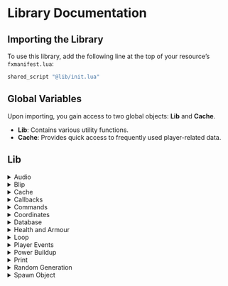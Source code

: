 # Library Documentation

## Importing the Library
To use this library, add the following line at the top of your resource’s `fxmanifest.lua`:

```lua
shared_script "@lib/init.lua"
```

## Global Variables
Upon importing, you gain access to two global objects: **Lib** and **Cache**.

- **Lib**: Contains various utility functions.
- **Cache**: Provides quick access to frequently used player-related data.

## Lib
<details>
<summary>
Audio
</summary>
The `Lib.Audio` functions handle .ogg file playback. These are **client-side only**.

- **Play**: Plays an audio file with optional configurations.

  ```lua
  Lib.Audio.Play(file: string, options?: table)
  ```
  - `file`: Name of the .ogg file to play.
  - `options` (optional): Settings for audio playback.
    - `volume?: number` - Volume level (1 to 100, default: 100).
    - `onEnd?: table` - Optional configuration to play another audio file after the current one ends.
      - `file: string` - Required if using `onEnd`.
      - `volume?: number` - Volume level for the subsequent file.

- **Pause**: Pauses playback of the specified audio file.
  ```lua
  Lib.Audio.Pause(file: string)
  ```

- **Stop**: Stops playback of the specified audio file.
  ```lua
  Lib.Audio.Stop(file: string)
  ```

- **StopAll**: Stops playback of all audio files.
  ```lua
  Lib.Audio.StopAll()
  ```
</details>

<details>
<summary>
Blip
</summary>

The `Lib.Blip` functions manage map blips and are **client-side only**.

- **AddBlip**: Creates a new blip on the map.
  ```lua
  Lib.AddBlip(data: table)
  ```
  - `data`: Configuration options for the blip.
    - `coords: vector3` - Coordinates for the blip.
    - `label?: string` - Label displayed on the map (default: "").
    - `sprite?: number` - Blip style (default: 1).
    - `scale?: number` - Size of the blip (default: 0.8).
    - `color?: number` - Color of the blip (default: 0).
    - `shortRange?: boolean` - Display only when nearby (default: true).

- **DeleteBlip**: Removes an existing blip.
  ```lua
  Lib.DeleteBlip(blip: number)
  ```
</details>
<details>
<summary>
Cache
</summary>

The `Cache` object provides frequently accessed data for the player. These values are **client-side only**.

- **Cache.ped**: `number` - The player's ped ID.
- **Cache.weapon**: `number` - The currently equipped weapon.
- **Cache.vehicle**: `number` - The current vehicle ID, if in a vehicle.
- **Cache.seat**: `number` - The seat position within the vehicle.
- **Cache.coords**: `vector3` - The player’s coordinates.
- **Cache.source**: `number` - The player's source ID.

You can add change handlers to monitor changes to any of these values:

```lua
Lib.CacheChange("weapon", function(weapon: number, oldWeapon: number)
    print(("Weapon changed from: %s to %s"):format(oldWeapon, weapon))
end)
```
</details>
<details>
<summary>
Callbacks
</summary>

`Lib` provides both client and server callbacks.

#### Client Callbacks
- **RegisterCallback**: Registers a callback for server-to-client communication.
  ```lua
  Lib.RegisterCallback(name: string, function(parameter1: any, ...): any)
  ```

- **Callback**: Triggers a callback to get data from the server.
  ```lua
  local result = Lib.Callback(name: string, ...)
  ```

#### Server Callbacks
- **RegisterCallback**: Registers a callback for client-to-server communication.
  ```lua
  Lib.RegisterCallback(name: string, function(source: number, parameter1: any, ...): any)
  ```

- **Callback**: Triggers a callback to get data from the client.
  ```lua
  local result = Lib.Callback(name: string, id: number, ...)
  ```
</details>
<details>
<summary>
Commands
</summary>

Commands can be registered on both the client and server.

```lua
Lib.Command(commandName: string, function(source: number, args: table), config?: table, adminOnly?: boolean, hideSuggestions?: boolean)
```

- `commandName`: The name of the command (e.g., `/commandName`).
- `config?`: Optional configuration with the following properties:
  - `help?: string` - Help text for the command.
  - `params?: table` - Additional parameters.
- `adminOnly?`: Set to `true` to restrict to admin users.
- `hideSuggestions?`: Set to `true` to prevent suggestions in chat.

</details>
<details>
<summary>
Coordinates
</summary>

#### GetEntityCoords
Retrieves the coordinates of an entity, either as a specified entity reference or as `vector3`/`vector4` coordinates.
```lua
Lib.GetEntityCoords(entity: vector3 | vector4 | entity): vector4
```

- `entity`: The entity whose coordinates are to be retrieved. Can be:
  - `vector3`: A vector representing 3D coordinates.
  - `vector4`: A vector representing 4D coordinates, including heading.
  - `entity`: An entity reference whose coordinates will be retrieved.

- **Returns**: A `vector4` containing the coordinates of the entity. If the entity does not exist, it returns `vector4(0, 0, 0, 0)`.

#### GetOffset
Calculates the offset coordinates from a given base position based on an offset vector.
```lua
Lib.GetOffset(coords: vector4, offset: vector3): vector4
```
- `coords`: The base coordinates from which to calculate the offset, specified as a `vector4`.
- `offset`: The offset to apply, specified as a `vector3`. This represents how far to move from the original position in the X and Y axes.

- **Returns**: A `vector4` containing the new coordinates after applying the offset.
### Database Functions (Server Only)

</details>
<details>
<summary>
Database
</summary>

The `Lib.Database` module provides helper functions for interacting with the database.

#### Insert
Inserts data into a specified database table.

```lua
Lib.Database.Insert(databaseTable: string, columnValues: table<string, any>): number | nil
```

- `databaseTable`: The name of the database table to insert data into.
- `columnValues`: A table of column names and values to insert.

- **Returns**: The result of the insert operation (number) or `nil` if there’s an error. If an error occurs, it will be printed to the console.

#### Update
Updates data in a specified database table based on conditions.

```lua
Lib.Database.Update(databaseTable: string, columnValues: table<string, any>, where: table<string, any>): number | nil
```

- `databaseTable`: The name of the database table to update.
- `columnValues`: A table of column names and new values to set.
- `where`: A table of column names and values to match for the `WHERE` clause.

- **Returns**: The result of the update operation (number) or `nil` if there’s an error. If an error occurs, it will be printed to the console.
</details>
<details>
<summary>
Health and Armour
</summary>

The `Lib` module provides functions to manage health and armor values for entities. All functions return a boolean indicating success and may return an error message if conditions are not met. These functions can be used both on the client and server. On the server, use the player’s ID in place of the `entity`.

#### RemoveHealth
Removes a specified amount of health from an entity (or player ID on server).

```lua
Lib.RemoveHealth(entity: number, amount: number): boolean, string | nil
```

- `entity`: The ID of the entity or player ID from which to remove health.
- `amount`: The amount of health to remove.

- **Returns**: 
  - `true` if successful.
  - `false`, `"Entity must be a ped"` if the entity is not a ped.
  - `false`, `"Amount of health to remove, must be a number"` if `amount` is not a number.

#### AddHealth
Adds a specified amount of health to an entity (or player ID on server).

```lua
Lib.AddHealth(entity: number, amount: number): boolean, string | nil
```

- `entity`: The ID of the entity or player ID to which health will be added.
- `amount`: The amount of health to add.

- **Returns**:
  - `true` if successful.
  - `false`, `"Entity must be a ped"` if the entity is not a ped.
  - `false`, `"Amount of health to add, must be a number"` if `amount` is not a number.

#### SetHealth
Sets the health of an entity (or player ID on server) to a specified amount.

```lua
Lib.SetHealth(entity: number, amount: number): boolean, string | nil
```

- `entity`: The ID of the entity or player ID whose health will be set.
- `amount`: The health value to set.

- **Returns**:
  - `true` if successful.
  - `false`, `"Entity must be a ped"` if the entity is not a ped.
  - `false`, `"Amount of health to set, must be a number"` if `amount` is not a number.

#### AddArmour
Adds a specified amount of armor to an entity (or player ID on server).

```lua
Lib.AddArmour(entity: number, amount: number): boolean, string | nil
```

- `entity`: The ID of the entity or player ID to which armor will be added.
- `amount`: The amount of armor to add.

- **Returns**:
  - `true` if successful.
  - `false`, `"Entity must be a ped"` if the entity is not a ped.
  - `false`, `"Amount of armour to add, must be a number"` if `amount` is not a number.

#### RemoveArmour
Removes a specified amount of armor from an entity (or player ID on server).

```lua
Lib.RemoveArmour(entity: number, amount: number): boolean, string | nil
```

- `entity`: The ID of the entity or player ID from which to remove armor.
- `amount`: The amount of armor to remove.

- **Returns**:
  - `true` if successful.
  - `false`, `"Entity must be a ped"` if the entity is not a ped.
  - `false`, `"Amount of armour to remove, must be a number"` if `amount` is not a number.

#### SetArmour
Sets the armor of an entity (or player ID on server) to a specified amount.

```lua
Lib.SetArmour(entity: number, amount: number): boolean, string | nil
```

- `entity`: The ID of the entity or player ID whose armor will be set.
- `amount`: The armor value to set.

- **Returns**:
  - `true` if successful.
  - `false`, `"Entity must be a ped"` if the entity is not a ped.
  - `false`, `"Amount of armour to set, must be a number"` if `amount` is not a number.

</details>
<details>
<summary>
Loop
</summary>

`Lib.Loop` provides a way to repeatedly execute a callback function with optional timing and stopping conditions. This function can run either in a separate thread or in the current execution context.
Available on both client and server

```lua
Lib.Loop(cb: function, options?: table, ...: any): nil
```

- `cb`: The callback function to execute in the loop.
- `options` (optional): A table that can contain the following optional properties:
  - `timer`: *(number)* - Time (in milliseconds) to wait between each loop iteration. Defaults to `0`.
  - `timeout`: *(number)* - Maximum time (in milliseconds) after which the loop will terminate. Defaults to `0`, which means no timeout.
  - `condition`: *(function)* - A function returning a boolean. If this function returns `true`, the loop will stop.
  - `thread`: *(boolean)* - If `true`, the loop runs in a separate thread using `Citizen.CreateThread`; otherwise, it runs in the current context.

- **Additional Arguments (`...`)**: Arguments to be passed to the callback `cb`.

#### Example

```lua
local options = {
    timer = 500, -- Wait 500ms between each call
    timeout = 5000, -- Stop the loop after 5 seconds
    condition = function()
        return IsPedInVehicle(PlayerPedId(), GetVehiclePedIsIn(PlayerPedId(), false))
    end,
    thread = true -- Run in a separate thread
}

Lib.Loop(function()
    print("Looping...")
end, options)
```

In this example:
- The loop prints `"Looping..."` every 500 milliseconds.
- It will stop if the player enters a vehicle or after 5 seconds, whichever comes first.
- The loop runs in a separate thread due to `thread = true`.

</details>
<details>
<summary>
Player Events
</summary>

The `Lib` library provides two key functions to handle player state events: `Lib.OnPlayerLoaded` and `Lib.OnPlayerUnloaded`. These allow developers to register callbacks that trigger when a player is loaded or unloaded, with a built-in cooldown to prevent multiple triggers within a short period.


#### Functions

```lua
Lib.OnPlayerLoaded(func: function): nil
Lib.OnPlayerUnloaded(func: function): nil
```

- `func`: The callback function to execute when the specified player state event occurs. The callback receives `id` (the player's ID) as a parameter.

#### Example

To perform actions when a player is loaded or unloaded, register the callbacks as follows:

```lua
-- Register a callback for when a player is loaded
Lib.OnPlayerLoaded(function(id)
    print("Player Loaded: " .. id)
end)

-- Register a callback for when a player is unloaded
Lib.OnPlayerUnloaded(function(id)
    print("Player Unloaded: " .. id)
end)
```

#### Notes
- **Cooldown**: There is a 5-second cooldown for each event type (`PLAYERLOADED` and `PLAYERUNLOADED`) to avoid rapid, duplicate triggers.
- **Server & Client**: These functions are available on both the client and server sides, depending on where they are registered.

With this setup, your code can now reliably respond to player load and unload events without worrying about excessive triggers.
</details>
<details>
<summary>
Power Buildup
</summary>

The `Lib.PowerBuildup` function allows the player to hold down a specified control key to build up a "power" value, calculated by how long the key is held. The function displays the current buildup and returns the final power when the key is released. This function can be used for actions like charging attacks or determining intensity based on hold duration.

```lua
Lib.PowerBuildup(key: number, min?: number, max?: number): number
```

- **key**: The control key (ID) to trigger the power buildup.
- **min** _(optional)_: Minimum value for the power buildup, in seconds. If specified, the returned power will be clamped to this minimum.
- **max** _(optional)_: Maximum value for the power buildup, in seconds. If specified, the returned power will be clamped to this maximum.

#### Example Usage

```lua
local key = 51 -- The 'E' key
local minPower = 1   -- Minimum 1 second
local maxPower = 5   -- Maximum 5 seconds

local powerDuration = Lib.PowerBuildup(key, minPower, maxPower)
print("Power buildup duration:", powerDuration)
```

#### Function Behavior

1. **Initialization**: 
   - Starts when the specified key is pressed.
   - If there’s an ongoing power buildup, it resolves and stops that buildup before starting a new one.

2. **Power Calculation**: 
   - While the key is held, the time since the initial press is displayed.
   - When the key is released, the buildup time in milliseconds is calculated.
   
3. **Clamping**: 
   - If `min` or `max` values are specified, the final power value is clamped within these limits.
   - The result is returned in milliseconds.

#### Notes
- **Text Display**: The `Lib.DrawText` function is used to display the buildup status.
</details>
<details>
<summary>
Print
</summary>

The `Lib.Print` function is designed to print variables, handling both standard values and tables gracefully. It converts functions within tables to a string representation for clearer logging and outputs the results in a structured format.

```lua
Lib.Print(...: any)
```

- **...**: A variable number of arguments of any type to be printed.

#### Example Usage

```lua
local exampleTable = {
    name = "Test",
    value = 42,
    callback = function() print("Hello!") end,
    nestedTable = {
        key = "Nested Value",
        action = function() print("Nested Function") end
    }
}

Lib.Print("Logging values:", exampleTable)
```

#### Function Behavior

1. **Function Conversion**: 
   - If a function is encountered within a table, it is converted to the string "**Function**".
   
2. **Table Handling**: 
   - When a table is passed, the function recursively converts any nested tables or functions to ensure a consistent output format.

3. **JSON Encoding**: 
   - For tables, it uses `json.encode` to convert them into a JSON string for better readability, with indentation and sorted keys for structure.

4. **Output**: 
   - Prints all processed values to the console, ensuring that each value is human-readable.

</details>
<details>
<summary>
Random Generation
</summary>

The `Lib.Random` module provides utility functions for generating random values, including numbers, letters, and strings based on specific patterns. This can be useful for various gameplay mechanics, such as random loot drops, name generation, and more.

#### Functions

```lua
Lib.Random.Number(min: number, max?: number): number
```

- **min**: The minimum value (inclusive) for the random number generation.
- **max** _(optional)_: The maximum value (inclusive) for the random number generation. If `max` is not provided, it generates a number from `1` to `min`.

#### Example Usage

```lua
local randomNumber = Lib.Random.Number(1, 100) -- Generates a random number between 1 and 100
print("Random Number:", randomNumber)
```

---

```lua
Lib.Random.Letter(): string
```

- **Returns**: A random uppercase letter (A-Z).

#### Example Usage

```lua
local randomLetter = Lib.Random.Letter()
print("Random Letter:", randomLetter)
```

---

```lua
Lib.Random.Chance(percent: number): boolean
```

- **percent**: The percentage chance (0-100) for the function to return `true`.

#### Example Usage

```lua
if Lib.Random.Chance(50) then
    print("Event occurred!")
else
    print("Event did not occur.")
end
```

---

```lua
Lib.Random.String(pattern: string, length?: number): string
```

- **pattern**: A string pattern to dictate the structure of the generated string. The following characters are used:
  - `0`: Generates a random digit (0-9).
  - `a`: Generates a random lowercase letter (a-z).
  - `A`: Generates a random uppercase letter (A-Z).
  - `.`: Generates a random alphanumeric character (either a letter or a digit).
- **length** _(optional)_: The desired length of the output string. If not specified, it is determined by the pattern.

#### Example Usage

```lua
local randomString = Lib.Random.String("A0a.0", 5)
print("Random String:", randomString)
```

#### Function Behavior

1. **Number Generation**: 
   - Generates a random number between the specified `min` and `max` values.
  
2. **Letter Generation**: 
   - Returns a random uppercase letter from A to Z.

3. **Chance Calculation**: 
   - Returns `true` or `false` based on the specified percentage chance.

4. **String Generation**: 
   - Constructs a string based on the given pattern and length, using the defined character types for generation.
   </details>
<details>
<summary>
Spawn Object
</summary>

The `Lib.SpawnObject` function allows developers to create and manage game objects within the environment. It provides the ability to specify model, coordinates, and various properties related to the spawned object.

#### Function Signature

```lua
Lib.SpawnObject(data: SpawnObjectProps): entity
```

#### Parameters

- **data**: An object of type `SpawnObjectProps` containing the following fields:
  - `model` (string): The model name of the object to spawn.
  - `coords` (vector3 | vector4): The coordinates where the object will be spawned. This can include a fourth component (w) for rotation.
  - `networked` _(optional)_: (boolean) If true, the object will be networked for multiplayer, allowing it to be seen by other players.
  - `freeze` _(optional)_: (boolean) If true, the spawned object will be frozen in place and not affected by physics.

#### Example Usage

```lua
local objectData = {
    model = "prop_barrel_01a", -- Example model name
    coords = vector3(100.0, 200.0, 300.0), -- Spawn coordinates
    networked = true, -- Networking option
    freeze = false -- Do not freeze the object
}

local spawnedObject = Lib.SpawnObject(objectData)
print("Spawned Object:", spawnedObject)
```

#### Function Behavior

1. **Validation**: 
   - The function first asserts the validity of the provided entity data using `Lib.assertEntityData`.

2. **Model Loading**: 
   - The specified model is loaded using `Lib.LoadModel`.

3. **Object Creation**: 
   - An object is created at the specified coordinates using the `CreateObject` function.

4. **Entity Management**: 
   - The spawned object is stored using `AddToStore` for future reference.

5. **Model Cleanup**: 
   - The model is marked as no longer needed to free up resources.

6. **Position Freezing**: 
   - If the `freeze` parameter is specified, the object's position is frozen using `FreezeEntityPosition`.

7. **Targeting**: 
   - If `data.targets` is provided and `Lib.Target.AddEntity` is available, it adds targeting capabilities to the spawned object.
</details>
